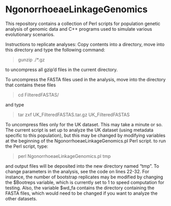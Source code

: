 # NgonorrhoeaeLinkageGenomics
This repository contains a collection of Perl scripts for population genetic analysis of genomic data and C++ programs used to simulate various evolutionary scenarios.

Instructions to replicate analyses:
Copy contents into a directory, move into this directory and type the following command:

>gunzip ./*.gz

to uncompress all gzip’d files in the current directory.

To uncompress the FASTA files used in the analysis, move into the directory that contains these files

>cd FilteredFASTAS/

and type

>tar zxf UK_FilteredFASTAS.tar.gz UK_FilteredFASTAS

To uncompress files only for the UK dataset. This may take a minute or so. The current script is set up
to analyze the UK dataset (using metadata specific to this population), but this may be changed by modifying
variables at the beginning of the NgonorrhoeaeLinkageGenomics.pl Perl script.
to run the Perl script, type: 

>perl NgonorrhoeaeLinkageGenomics.pl tmp

and output files will be deposited into the new directory named “tmp”. To change parameters in the analysis, see
the code on lines 22-32. For instance, the number of bootstrap replicates may be modified by changing the $Bootreps
variable, which is currently set to 1 to speed computation for testing. Also, the variable $wd_fa contains the 
directory containing the FASTA files, which would need to be changed if you want to analyze the other datasets.

